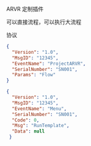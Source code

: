 ARVR 定制插件

可以直接流程，可以执行大流程

协议

```json
{ 
  "Version": "1.0", 
  "MsgID": "12345", 
  "EventName": "ProjectARVR", 
  "SerialNumber": "SN001", 
  "Params": "Flow" 
}
```

```Json
{ 
  "Version": "1.0", 
  "MsgID": "12345", 
  "EventName": "Menu", 
  "SerialNumber": "SN001", 
  "Code": 0, 
  "Msg": "RunTemplate", 
  "Data": null 
 }
```

